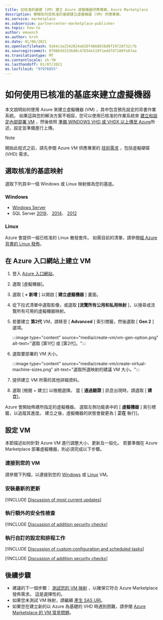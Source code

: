 ```yaml
---
title: 從核准的基礎 (VM) 建立 Azure 虛擬機器供應專案，Azure Marketplace
description: 瞭解如何從核准的基礎建立虛擬機器 (VM) 供應專案。
ms.service: marketplace
ms.subservice: partnercenter-marketplace-publisher
ms.topic: how-to
author: emuench
ms.author: krsh
ms.date: 01/06/2021
ms.openlocfilehash: 9164c1e2542024a02bf4868658d0f29728f32c7b
ms.sourcegitcommit: 8f0803d3336d8c47654e119f1edd747180fe67aa
ms.translationtype: MT
ms.contentlocale: zh-TW
ms.lasthandoff: 01/07/2021
ms.locfileid: "97976855"
---
```

# <a name="how-to-create-a-virtual-machine-using-an-approved-base"></a>如何使用已核准的基底來建立虛擬機器

本文說明如何使用 Azure 來建立虛擬機器 (VM) ，其中包含預先設定的背書作業系統。 如果這與您的解決方案不相容，您可以使用已核准的作業系統來 [建立和設定內部部署 VM](azure-vm-create-using-own-image.md) ，然後依照 [準備 WINDOWS VHD 或 VHDX 以上傳至 Azure](../virtual-machines/windows/prepare-for-upload-vhd-image.md)所述，設定並準備進行上傳。

> [!NOTE]
> 開始此程式之前，請先參閱 Azure VM 供應專案的 [技術需求](marketplace-virtual-machines.md#technical-requirements) ，包括虛擬硬碟 (VHD) 需求。

## <a name="select-an-approved-base-image"></a>選取核准的基底映射

選取下列其中一個 Windows 或 Linux 映射做為您的基底。

### <a name="windows"></a>Windows

- [Windows Server](https://azuremarketplace.microsoft.com/en-us/marketplace/apps/microsoftwindowsserver.windowsserver?tab=Overview)
- SQL Server [2019](https://azuremarketplace.microsoft.com/marketplace/apps/microsoftsqlserver.sql2019-ws2019?tab=Overview)、 [2014](https://azuremarketplace.microsoft.com/marketplace/apps/microsoftsqlserver.sql2014sp3-ws2012r2?tab=Overview)、 [2012](https://azuremarketplace.microsoft.com/marketplace/apps/microsoftsqlserver.sql2012sp4-ws2012r2?tab=Overview)

### <a name="linux"></a>Linux

Azure 會提供一組已核准的 Linux 散發套件。 如需目前的清單，請參閱[經 Azure 背書的 Linux 發佈](../virtual-machines/linux/endorsed-distros.md)。

## <a name="create-vm-on-the-azure-portal"></a>在 Azure 入口網站上建立 VM

1. 登入 [Azure 入口網站](https://ms.portal.azure.com/)。
2. 選取 [虛擬機器]。
3. 選取 [ **+ 新增** ] 以開啟 [ **建立虛擬機器** ] 畫面。
4. 從下拉式清單中選取影像，或選取 **[流覽所有公用和私用映射** ]，以搜尋或流覽所有可用的虛擬機器映射。
5. 若要建立 **第2代** VM，請移至 [ **Advanced** ] 索引標籤，然後選取 [ **Gen 2** ] 選項。

    :::image type="content" source="media/create-vm/vm-gen-option.png" alt-text="選取 [第1代] 或 [第2代]。":::

6. 選取要部署的 VM 大小。

    :::image type="content" source="media/create-vm/create-virtual-machine-sizes.png" alt-text="選取所選映射的建議 VM 大小。":::

7. 提供建立 VM 所需的其他詳細資料。
8. 選取 [檢閱 + 建立] 以檢閱選擇。 當 [ **通過驗證** ] 訊息出現時，請選取 [  **建立**]。

Azure 會開始佈建所指定的虛擬機器。 選取左側功能表中的 [ **虛擬機器** ] 索引標籤，以追蹤其進度。 建立之後，虛擬機器的狀態會變更為 [ **正在** 執行]。

## <a name="configure-the-vm"></a>設定 VM

本節描述如何針對 Azure VM 進行調整大小、更新及一般化。 若要準備在 Azure Marketplace 部署虛擬機器，則必須完成以下步驟。

### <a name="connect-to-your-vm"></a>連接到您的 VM

請參閱下列檔，以連接到您的 [Windows](../virtual-machines/windows/connect-logon.md) 或 [Linux](../virtual-machines/linux/ssh-from-windows.md#connect-to-your-vm) VM。

### <a name="install-the-most-current-updates"></a>安裝最新的更新

[!INCLUDE [Discussion of most current updates](includes/most-current-updates.md)]

### <a name="perform-additional-security-checks"></a>執行額外的安全性檢查

[!INCLUDE [Discussion of addition security checks](includes/additional-security-checks.md)]

### <a name="perform-custom-configuration-and-scheduled-tasks"></a>執行自訂的設定和排程工作

[!INCLUDE [Discussion of custom configuration and scheduled tasks](includes/custom-config.md)]

[!INCLUDE [Discussion of addition security checks](includes/size-connect-generalize.md)]

## <a name="next-steps"></a>後續步驟

- 建議的下一個步驟： [測試您的 VM 映射](azure-vm-image-test.md) ，以確保它符合 Azure Marketplace 發佈需求。 這是選擇性的。
- 如果您未測試 VM 映射，請繼續 [產生 SAS URI](azure-vm-get-sas-uri.md)。
- 如果您在建立新的以 Azure 為基礎的 VHD 時遇到困難，請參閱 [Azure Marketplace 的 VM 常見問題](azure-vm-create-faq.md)。